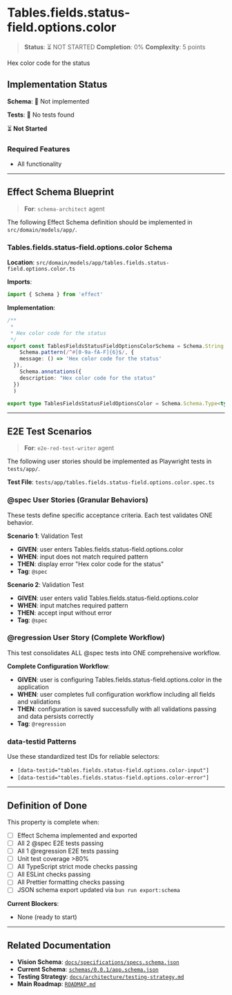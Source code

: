 # Tables.fields.status-field.options.color

> **Status**: ⏳ NOT STARTED
> **Completion**: 0%
> **Complexity**: 5 points

Hex color code for the status

## Implementation Status

**Schema**: 🔴 Not implemented

**Tests**: 🔴 No tests found

⏳ **Not Started**

### Required Features

- All functionality

---

## Effect Schema Blueprint

> **For**: `schema-architect` agent

The following Effect Schema definition should be implemented in `src/domain/models/app/`.

### Tables.fields.status-field.options.color Schema

**Location**: `src/domain/models/app/tables.fields.status-field.options.color.ts`

**Imports**:

```typescript
import { Schema } from 'effect'
```

**Implementation**:

```typescript
/**
 * 
 * Hex color code for the status
 */
export const TablesFieldsStatusFieldOptionsColorSchema = Schema.String.pipe(
    Schema.pattern(/^#[0-9a-fA-F]{6}$/, {
    message: () => 'Hex color code for the status'
  }),
    Schema.annotations({
    description: "Hex color code for the status"
  })
  )

export type TablesFieldsStatusFieldOptionsColor = Schema.Schema.Type<typeof TablesFieldsStatusFieldOptionsColorSchema>
```

---

## E2E Test Scenarios

> **For**: `e2e-red-test-writer` agent

The following user stories should be implemented as Playwright tests in `tests/app/`.

**Test File**: `tests/app/tables.fields.status-field.options.color.spec.ts`

### @spec User Stories (Granular Behaviors)

These tests define specific acceptance criteria. Each test validates ONE behavior.

**Scenario 1**: Validation Test

- **GIVEN**: user enters Tables.fields.status-field.options.color
- **WHEN**: input does not match required pattern
- **THEN**: display error "Hex color code for the status"
- **Tag**: `@spec`

**Scenario 2**: Validation Test

- **GIVEN**: user enters valid Tables.fields.status-field.options.color
- **WHEN**: input matches required pattern
- **THEN**: accept input without error
- **Tag**: `@spec`

### @regression User Story (Complete Workflow)

This test consolidates ALL @spec tests into ONE comprehensive workflow.

**Complete Configuration Workflow**:

- **GIVEN**: user is configuring Tables.fields.status-field.options.color in the application
- **WHEN**: user completes full configuration workflow including all fields and validations
- **THEN**: configuration is saved successfully with all validations passing and data persists correctly
- **Tag**: `@regression`

### data-testid Patterns

Use these standardized test IDs for reliable selectors:

- `[data-testid="tables.fields.status-field.options.color-input"]`
- `[data-testid="tables.fields.status-field.options.color-error"]`

---

## Definition of Done

This property is complete when:

- [ ] Effect Schema implemented and exported
- [ ] All 2 @spec E2E tests passing
- [ ] All 1 @regression E2E tests passing
- [ ] Unit test coverage >80%
- [ ] All TypeScript strict mode checks passing
- [ ] All ESLint checks passing
- [ ] All Prettier formatting checks passing
- [ ] JSON schema export updated via `bun run export:schema`

**Current Blockers**:

- None (ready to start)

---

## Related Documentation

- **Vision Schema**: [`docs/specifications/specs.schema.json`](../specs.schema.json)
- **Current Schema**: [`schemas/0.0.1/app.schema.json`](../../schemas/0.0.1/app.schema.json)
- **Testing Strategy**: [`docs/architecture/testing-strategy.md`](../../architecture/testing-strategy.md)
- **Main Roadmap**: [`ROADMAP.md`](../../../ROADMAP.md)
